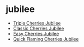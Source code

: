# jubilee

 * [Triple Cherries Jubilee](index/t/triple-cherries-jubilee-102146.json)
 * [Classic Cherries Jubilee](index/c/classic-cherries-jubilee.json)
 * [Easy Cherries Jubilee](index/e/easy-cherries-jubilee.json)
 * [Quick Flaming Cherries Jubilee](index/q/quick-flaming-cherries-jubilee.json)

